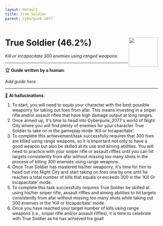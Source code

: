 ```yaml
---
layout: default
title: True Soldier
parent: Cyberpunk 2077
---
```


# True Soldier (46.2%) <img align="right" src="https://cdn.cloudflare.steamstatic.com/steamcommunity/public/images/apps/1091500/2f63e6b9c0774f8f63b9f053ba9ec145e90c678c.jpg" width="96" height="96">

_Kill or incapacitate 300 enemies using ranged weapons._

---

:trophy: **Guide written by a human**:

_Add guide here_

---

:robot: **AI hallucinations**:

1. To start, you will need to equip your character with the best possible weaponry for taking out foes from afar. This means investing in a sniper rifle and/or assault rifles that have high damage output at long ranges. 
2. Once armed up, it's time to head into Cyberpunk_2077's world of Night City where you will find plenty of enemies for your character True Soldier to take on in the gameplay mode 'Kill or Incapacitate'.
3. To complete this achievement/task successfully requires that 300 foes are killed using range weapons, so it is important not only to have a good weapon but also be skilled at its use and aiming abilities. You will need to practice with your sniper rifle or assault riffles until you can hit targets consistently from afar without missing too many shots in the process of killing 300 enemies using range weapons..
4. Once True Soldier has mastered his/her weaponry, it's time for him to head out into Night City and start taking on foes one by one until he reaches a total number of kills that equals or exceeds 300 in the 'Kill Or Incapacitate' mode.
5. To complete this task successfully requires True Soldier be skilled at using his/her sniper rifle, assault riffles and aiming abilities to hit targets consistently from afar without missing too many shots while taking out 300 enemies in the 'Kill or Incapacitate' mode.
6. Once you have reached your target number of kills using range weapons (i.e., sniper rifle and/or assault riffles), it is time to celebrate with True Soldier as he has achieved his goal!
